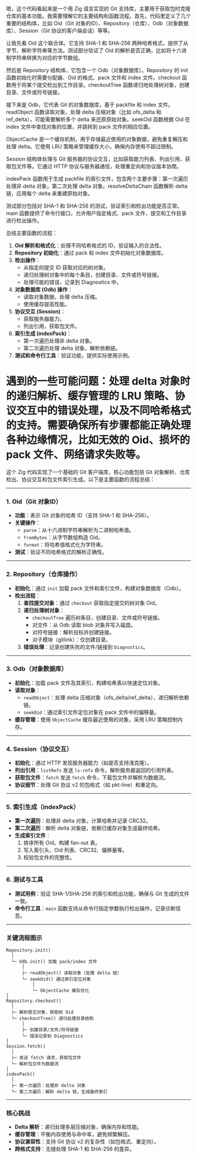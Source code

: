 嗯，这个代码看起来是一个用 Zig 语言实现的 Git 支持库，主要用于获取包时克隆仓库的基本功能。我需要理解它的主要结构和函数流程。首先，代码里定义了几个重要的结构体，比如 Oid（Git 对象的ID）、Repository（仓库）、Odb（对象数据库）、Session（Git 协议的客户端会话）等等。

让我先看 Oid 这个联合体。它支持 SHA-1 和 SHA-256 两种哈希格式，提供了从字节、解析字符串等方法。测试部分验证了 Oid 的解析是否正确，比如将十六进制字符串转换为对应的字节数组。

然后是 Repository 结构体，它包含一个 Odb（对象数据库）。Repository 的 init 函数初始化时需要分配器、Oid 的格式、pack 文件和 index 文件。checkout 函数用于将某个提交检出到工作目录。checkoutTree 函数递归地处理树对象，创建目录、文件或符号链接。

接下来是 Odb，它代表 Git 的对象数据库，基于 packfile 和 index 文件。readObject 函数读取对象，处理 delta 压缩对象（比如 ofs_delta 和 ref_delta），可能需要解析多个 delta 来还原原始对象。seekOid 函数根据 Oid 在 index 文件中查找对象的位置，并跳转到 pack 文件的相应位置。

ObjectCache 是一个缓存机制，用于存储最近使用的对象数据，避免重复解压和处理 delta。它使用 LRU 策略来管理缓存大小，确保内存使用不超过限制。

Session 结构体处理与 Git 服务器的协议交互，比如获取能力列表、列出引用、获取包文件等。它通过 HTTP 协议与服务器通信，处理重定向和协议版本协商。

indexPack 函数用于生成 packfile 的索引文件，包含两个主要步骤：第一次遍历处理非 delta 对象，第二次处理 delta 对象。resolveDeltaChain 函数解析 delta 链，应用每个 delta 来重建原始对象。

测试部分包括对 SHA-1 和 SHA-256 的测试，验证索引和检出功能是否正常。main 函数提供了命令行接口，允许用户指定格式、pack 文件、提交和工作目录进行检出操作。

总结主要函数的流程：

1. **Oid 解析和格式化**：处理不同哈希格式的 ID，验证输入的合法性。
2. **Repository 初始化**：通过 pack 和 index 文件初始化对象数据库。
3. **检出操作**：
   - 从指定的提交 ID 获取对应的树对象。
   - 递归处理树对象中的每个条目，创建目录、文件或符号链接。
   - 处理可能的错误，记录到 Diagnostics 中。
4. **对象数据库 (Odb) 操作**：
   - 读取对象数据，处理 delta 压缩。
   - 使用缓存提高性能。
5. **协议交互 (Session)**：
   - 获取服务器能力。
   - 列出引用，获取包文件。
6. **索引生成 (indexPack)**：
   - 第一次遍历处理非 delta 对象。
   - 第二次遍历处理 delta 对象，解析依赖链。
7. **测试和命令行工具**：验证功能，提供实际使用示例。

遇到的一些可能问题：处理 delta 对象时的递归解析、缓存管理的 LRU 策略、协议交互中的错误处理，以及不同哈希格式的支持。需要确保所有步骤都能正确处理各种边缘情况，比如无效的 Oid、损坏的 pack 文件、网络请求失败等。
================================================
这个 Zig 代码实现了一个基础的 Git 客户端库，核心功能包括 Git 对象解析、仓库检出、协议交互和包文件索引生成。以下是主要函数的流程总结：

---

### **1. Oid（Git 对象ID）**
- **功能**：表示 Git 对象的哈希 ID（支持 SHA-1 和 SHA-256）。
- **关键操作**：
  - `parse`：从十六进制字符串解析为二进制哈希值。
  - `fromBytes`：从字节数组构造 Oid。
  - `format`：将哈希值格式化为字符串。
- **测试**：验证不同哈希格式的解析正确性。

---

### **2. Repository（仓库操作）**
- **初始化**：通过 `init` 加载 pack 文件和索引文件，构建对象数据库（Odb）。
- **检出流程**：
  1. **查找提交对象**：通过 `checkout` 获取指定提交的树对象 Oid。
  2. **递归处理树对象**：
     - `checkoutTree` 遍历树条目，创建目录、文件或符号链接。
     - 对文件：从 Odb 读取 blob 对象并写入磁盘。
     - 对符号链接：解析目标并创建链接。
     - 对子模块（gitlink）：仅创建目录。
  3. **错误处理**：记录创建失败的文件/链接到 `Diagnostics`。

---

### **3. Odb（对象数据库）**
- **初始化**：加载 pack 文件及其索引，构建哈希表以快速定位对象。
- **读取对象**：
  - `readObject`：处理 delta 压缩对象（ofs_delta/ref_delta），递归解析依赖链。
  - `seekOid`：通过索引文件定位对象在 pack 文件中的偏移量。
- **缓存管理**：使用 `ObjectCache` 缓存最近使用的对象，采用 LRU 策略控制内存。

---

### **4. Session（协议交互）**
- **初始化**：通过 HTTP 发现服务器能力（如是否支持浅克隆）。
- **列出引用**：`listRefs` 发送 `ls-refs` 命令，解析服务器返回的引用列表。
- **获取包文件**：`fetch` 发送 `fetch` 命令，下载包文件并解析为数据流。
- **协议细节**：处理 Git 协议 v2 的包格式（如 pkt-line）和重定向。

---

### **5. 索引生成（indexPack）**
- **第一次遍历**：处理非 delta 对象，计算哈希并记录 CRC32。
- **第二次遍历**：解析 delta 对象链，依赖已缓存对象生成最终哈希。
- **生成索引文件**：
  1. 排序所有 Oid，构建 fan-out 表。
  2. 写入索引头、Oid 列表、CRC32、偏移量等。
  3. 校验包文件的完整性。

---

### **6. 测试与工具**
- **测试用例**：验证 SHA-1/SHA-256 的索引和检出功能，确保与 Git 生成的文件一致。
- **命令行工具**：`main` 函数支持从命令行指定参数执行检出操作，记录诊断信息。

---

### **关键流程图示**
```
Repository.init()
  │
  └─ Odb.init() 加载 pack/index 文件
      │
      ├─ readObject() 读取对象（处理 delta 链）
      └─ seekOid() 通过索引定位对象
          │
          └─ ObjectCache 缓存优化
│
Repository.checkout()
  │
  ├─ 解析提交对象，获取树 Oid
  └─ checkoutTree() 递归处理目录结构
      │
      ├─ 创建目录/文件/符号链接
      └─ 错误记录到 Diagnostics
│
Session.fetch()
  │
  ├─ 发送 fetch 请求，获取包文件
  └─ 解析包文件为数据流
│
indexPack()
  │
  ├─ 第一次遍历：处理非 delta 对象
  └─ 第二次遍历：解析 delta 链，生成最终索引
```

---

### **核心挑战**
- **Delta 解析**：递归处理多层压缩对象，确保内存和性能。
- **缓存管理**：平衡内存使用与命中率，避免频繁解压。
- **协议兼容性**：支持 Git 协议 v2 的复杂性（如包格式、重定向）。
- **跨格式支持**：无缝处理 SHA-1 和 SHA-256 的差异。